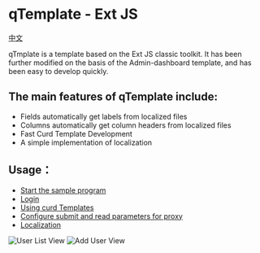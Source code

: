# qTemplate - Ext JS

[中文](README.md)

qTmplate is a template based on the Ext JS classic toolkit. It has been further modified on the basis of the Admin-dashboard template, and has been easy to develop quickly.

## The main features of qTemplate include:
* Fields automatically get labels from localized files
* Columns automatically get column headers from localized files
* Fast Curd Template Development
* A simple implementation of localization

## Usage：
* [Start the sample program](docs/en/start.md)
* [Login](docs/en/login.md)
* [Using curd Templates](docs/en/curd.md)
* [Configure submit and read parameters for proxy](docs/en/proxy.md)
* [Localization](docs/en/localization.md)

![User List View](https://github.com/tianxiaode/qTemplate-ExtJS/blob/master/docs/images/userList.PNG)
![Add User View](https://github.com/tianxiaode/qTemplate-ExtJS/blob/master/docs/images/userAdd.PNG)


